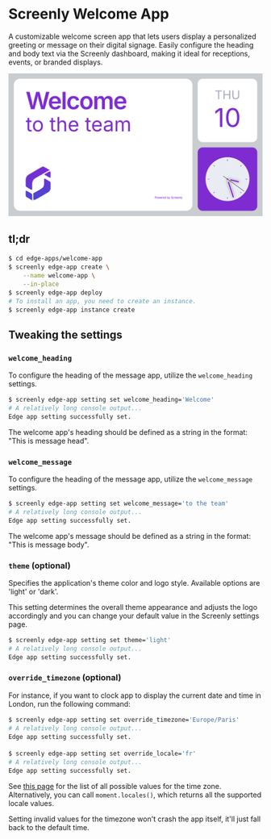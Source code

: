 # Screenly Welcome App

A customizable welcome screen app that lets users display a personalized greeting or message on their digital signage. Easily configure the heading and body text via the Screenly dashboard, making it ideal for receptions, events, or branded displays.

![Welcome Message App](./static/img/welcome-app-preview.png)

## tl;dr

```bash
$ cd edge-apps/welcome-app
$ screenly edge-app create \
    --name welcome-app \
    --in-place
$ screenly edge-app deploy
# To install an app, you need to create an instance.
$ screenly edge-app instance create
```

## Tweaking the settings

### `welcome_heading`

To configure the heading of the message app, utilize the `welcome_heading` settings.

```bash
$ screenly edge-app setting set welcome_heading='Welcome'
# A relatively long console output...
Edge app setting successfully set.
```

The welcome app's heading should be defined as a string in the format: "This is message head".

### `welcome_message`

To configure the heading of the message app, utilize the `welcome_message` settings.

```bash
$ screenly edge-app setting set welcome_message='to the team'
# A relatively long console output...
Edge app setting successfully set.
```

The welcome app's message should be defined as a string in the format: "This is message body".

### `theme` (optional)

Specifies the application's theme color and logo style. Available options are 'light' or 'dark'.

This setting determines the overall theme appearance and adjusts the logo accordingly and you can change your default value in the Screenly settings page.

```bash
$ screenly edge-app setting set theme='light'
# A relatively long console output...
Edge app setting successfully set.
```

### `override_timezone` (optional)

For instance, if you want to clock app to display the current date and time in London,
run the following command:

```bash
$ screenly edge-app setting set override_timezone='Europe/Paris'
# A relatively long console output...
Edge app setting successfully set.

$ screenly edge-app setting set override_locale='fr'
# A relatively long console output...
Edge app setting successfully set.
```

See [this page](https://momentjs.com/) for the list of all possible values for the time zone.
Alternatively, you can call `moment.locales()`, which returns all the supported locale values.

Setting invalid values for the timezone won't crash the app itself, it'll just fall back to the default time.
